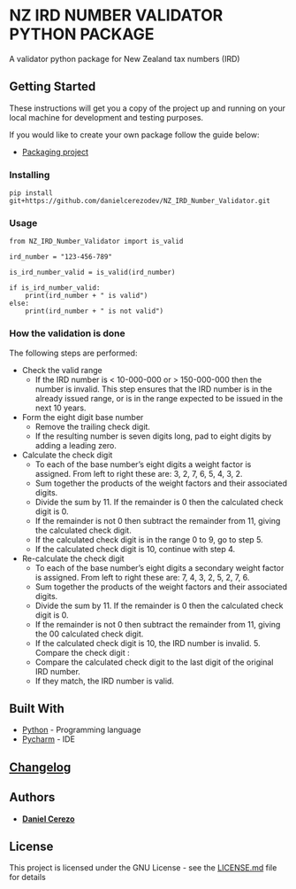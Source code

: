 # NZ IRD NUMBER VALIDATOR PYTHON PACKAGE

A validator python package for New Zealand tax numbers (IRD)

## Getting Started

These instructions will get you a copy of the project up and 
running on your local machine for development and testing purposes.

If you would like to create your own package follow the guide below:
* [Packaging project](https://packaging.python.org/tutorials/packaging-projects/)

### Installing

```
pip install git+https://github.com/danielcerezodev/NZ_IRD_Number_Validator.git
```

### Usage

```
from NZ_IRD_Number_Validator import is_valid

ird_number = "123-456-789"

is_ird_number_valid = is_valid(ird_number)

if is_ird_number_valid:
    print(ird_number + " is valid")
else:
    print(ird_number + " is not valid")
```

### How the validation is done

The following steps are performed:

* Check the valid range
    * If the IRD number is < 10-000-000 or > 150-000-000 then the number is invalid. This step ensures that the IRD number is in the already issued range, or is in the range expected to be issued in the next 10 years.
* Form the eight digit base number
    * Remove the trailing check digit.
    * If the resulting number is seven digits long, pad to eight digits by adding a leading zero.
* Calculate the check digit
    * To each of the base number’s eight digits a weight factor is assigned. From left to right these are: 3, 2, 7, 6, 5, 4, 3, 2.
    * Sum together the products of the weight factors and their associated digits.
    * Divide the sum by 11. If the remainder is 0 then the calculated check digit is 0.
    * If the remainder is not 0 then subtract the remainder from 11, giving the calculated check digit.
    * If the calculated check digit is in the range 0 to 9, go to step 5.
    * If the calculated check digit is 10, continue with step 4.
* Re-calculate the check digit
    * To each of the base number’s eight digits a secondary weight factor is assigned. From left to right these are: 7, 4, 3, 2, 5, 2, 7, 6.
    * Sum together the products of the weight factors and their associated digits.
    * Divide the sum by 11. If the remainder is 0 then the calculated check digit is 0.
    * If the remainder is not 0 then subtract the remainder from 11, giving the 00 calculated check digit.
    * If the calculated check digit is 10, the IRD number is invalid. 5. Compare the check digit :
    * Compare the calculated check digit to the last digit of the original IRD number.
    * If they match, the IRD number is valid.

## Built With

* [Python](https://www.python.org/) - Programming language
* [Pycharm](https://www.jetbrains.com/pycharm/) - IDE

## [Changelog](https://github.com/danielcerezodev/NZ_IRD_Number_Validator/blob/master/CHANGELOG.md)

## Authors

* [**Daniel Cerezo**](https://github.com/danielcerezodev)

## License

This project is licensed under the GNU License - see the [LICENSE.md](https://github.com/danielcerezodev/NZ_IRD_Number_Validator/blob/master/LICENSE.md) file for details
